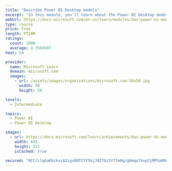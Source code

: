 ```yaml
---
title: "Describe Power BI Desktop models"
excerpt: "In this module, you'll learn about the Power BI Desktop model structure, star schema design basics, analytics queries, and report visual configuration. This module provides a strong foundation on which you can learn to optimize model designs and add model calculations."
webUrl: https://docs.microsoft.com/en-us/learn/modules/dax-power-bi-models/
type: course
price: Free
length: PT20M
ratings:
  count: 1090
  average: 4.7504587
heat: 54

provider:
  name: Microsoft Learn
  domain: microsoft.com
  images:
    - url: /assets/images/organizations/microsoft.com-50x50.jpg
      width: 50
      height: 50

levels:
  - Intermediate

topics:
  - Power BI
  - Power BI Desktop

images:
  - url: https://docs.microsoft.com/learn/achievements/dax-power-bi-models-social.png
    width: 643
    height: 321
    isCached: true

secured: "0CC/Llg6aKbikxiA2igs08TCYY5kjJ0I7bz5Yftm0q/gHmqo7hnp2jMPha8MoQsnuX0FCsCxMxhI4k+XZJ2UNJMfl/silYDDOQG/g5t6nJVYZFPHBg23nYfcNwqBSWritBkSQI3PtV5mbjtRI3NqAjFFS4AqmOvkdYefZw/+RrTcF4VBfXBtbdsAAflMVl8jQl277gkeKaOovB8YHum+6XMsjkyUkmB2rJ+T6jMD0e3GcgdAhsXBu9bY1d6Tu65ymEF3O9gXyjw5eY7vZstXxQHhMujuEOxTdVk5i88P3aBMhpKdsr2Y2mL7P3NrgeLr7jNlHDipvOsPswBApJufLtmRJuEhsQuzW7T9SKlNG6GppW4tPGoDwlYJ701fzITvdsGRLy2UQyQBI8Y6wE+Eaf8RrqrU5sooU2EMrf+Bjm4=;V/rDoMeye5IIunBfRJ9ziw=="
---
```


